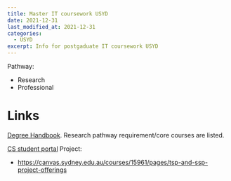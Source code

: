 ```yaml
---
title: Master IT coursework USYD
date: 2021-12-31
last_modified_at: 2021-12-31
categories:
  - USYD
excerpt: Info for postgaduate IT coursework USYD
---
```


Pathway:
- Research
- Professional

# Links

[Degree Handbook](https://cusp.sydney.edu.au/students/view-degree-page/degree_id/413). Research pathway requirement/core courses are listed.

[CS student portal](https://canvas.sydney.edu.au/courses/15961)
Project:
- https://canvas.sydney.edu.au/courses/15961/pages/tsp-and-ssp-project-offerings

